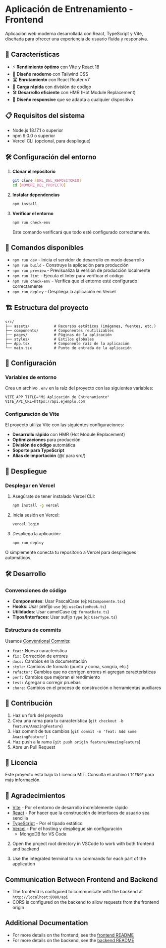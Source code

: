 # Aplicación de Entrenamiento - Frontend

Aplicación web moderna desarrollada con React, TypeScript y Vite, diseñada para ofrecer una experiencia de usuario fluida y responsiva.

## 🚀 Características

- ⚡ **Rendimiento óptimo** con Vite y React 18
- 🎨 **Diseño moderno** con Tailwind CSS
- 🛣️ **Enrutamiento** con React Router v7
- 🔄 **Carga rápida** con división de código
- 🛠️ **Desarrollo eficiente** con HMR (Hot Module Replacement)
- 📱 **Diseño responsive** que se adapta a cualquier dispositivo

## 📋 Requisitos del sistema

- Node.js 18.17.1 o superior
- npm 9.0.0 o superior
- Vercel CLI (opcional, para despliegue)

## 🛠️ Configuración del entorno

1. **Clonar el repositorio**
   ```bash
   git clone [URL_DEL_REPOSITORIO]
   cd [NOMBRE_DEL_PROYECTO]
   ```

2. **Instalar dependencias**
   ```bash
   npm install
   ```

3. **Verificar el entorno**
   ```bash
   npm run check-env
   ```
   Este comando verificará que todo esté configurado correctamente.

## 🚀 Comandos disponibles

- `npm run dev` - Inicia el servidor de desarrollo en modo desarrollo
- `npm run build` - Construye la aplicación para producción
- `npm run preview` - Previsualiza la versión de producción localmente
- `npm run lint` - Ejecuta el linter para verificar el código
- `npm run check-env` - Verifica que el entorno esté configurado correctamente
- `npm run deploy` - Despliega la aplicación en Vercel

## 🏗️ Estructura del proyecto

```
src/
├── assets/           # Recursos estáticos (imágenes, fuentes, etc.)
├── components/       # Componentes reutilizables
├── pages/            # Páginas de la aplicación
├── styles/           # Estilos globales
├── App.tsx           # Componente raíz de la aplicación
└── main.tsx          # Punto de entrada de la aplicación
```

## 🔧 Configuración

### Variables de entorno

Crea un archivo `.env` en la raíz del proyecto con las siguientes variables:

```env
VITE_APP_TITLE="Mi Aplicación de Entrenamiento"
VITE_API_URL=https://api.ejemplo.com
```

### Configuración de Vite

El proyecto utiliza Vite con las siguientes configuraciones:

- **Desarrollo rápido** con HMR (Hot Module Replacement)
- **Optimizaciones** para producción
- **División de código** automática
- **Soporte para TypeScript**
- **Alias de importación** (@/ para src/)

## 🚀 Despliegue

### Desplegar en Vercel

1. Asegúrate de tener instalado Vercel CLI:
   ```bash
   npm install -g vercel
   ```

2. Inicia sesión en Vercel:
   ```bash
   vercel login
   ```

3. Despliega la aplicación:
   ```bash
   npm run deploy
   ```

O simplemente conecta tu repositorio a Vercel para despliegues automáticos.

## 🛠️ Desarrollo

### Convenciones de código

- **Componentes**: Usar PascalCase (ej: `MiComponente.tsx`)
- **Hooks**: Usar prefijo `use` (ej: `useCustomHook.ts`)
- **Utilidades**: Usar camelCase (ej: `formatDate.ts`)
- **Tipos/Interfaces**: Usar sufijo `Type` (ej: `UserType.ts`)

### Estructura de commits

Usamos [Conventional Commits](https://www.conventionalcommits.org/):

- `feat:` Nueva característica
- `fix:` Corrección de errores
- `docs:` Cambios en la documentación
- `style:` Cambios de formato (punto y coma, sangría, etc.)
- `refactor:` Cambios que no corrigen errores ni agregan características
- `perf:` Cambios que mejoran el rendimiento
- `test:` Agregar o corregir pruebas
- `chore:` Cambios en el proceso de construcción o herramientas auxiliares

## 🤝 Contribución

1. Haz un fork del proyecto
2. Crea una rama para tu característica (`git checkout -b feature/AmazingFeature`)
3. Haz commit de tus cambios (`git commit -m 'feat: Add some AmazingFeature'`)
4. Haz push a la rama (`git push origin feature/AmazingFeature`)
5. Abre un Pull Request

## 📄 Licencia

Este proyecto está bajo la Licencia MIT. Consulta el archivo `LICENSE` para más información.

## 🙏 Agradecimientos

- [Vite](https://vitejs.dev/) - Por el entorno de desarrollo increíblemente rápido
- [React](https://reactjs.org/) - Por hacer que la construcción de interfaces de usuario sea sencilla
- [TypeScript](https://www.typescriptlang.org/) - Por el tipado estático
- [Vercel](https://vercel.com/) - Por el hosting y despliegue sin configuración
   - MongoDB for VS Code

2. Open the project root directory in VSCode to work with both frontend and backend

3. Use the integrated terminal to run commands for each part of the application

## Communication Between Frontend and Backend

- The frontend is configured to communicate with the backend at `http://localhost:8080/api`
- CORS is configured on the backend to allow requests from the frontend origin

## Additional Documentation

- For more details on the frontend, see the [frontend README](/frontend/README.md)
- For more details on the backend, see the [backend README](/backend/README.md)
